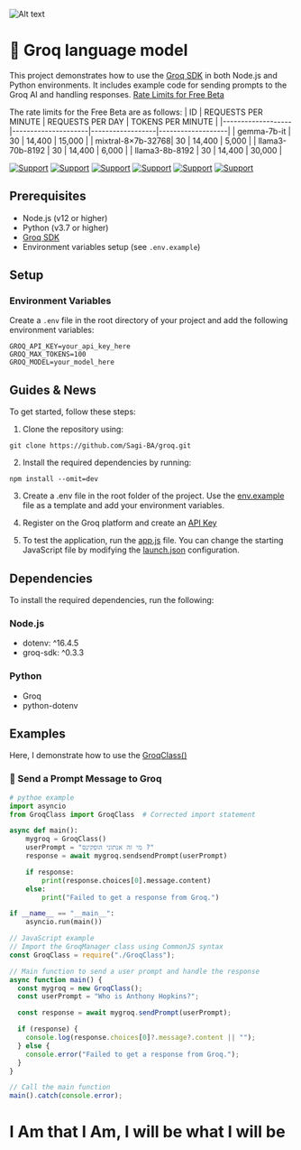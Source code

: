 ![Alt text](https://media.licdn.com/dms/image/D4D16AQEbR646hmY3bg/profile-displaybackgroundimage-shrink_350_1400/0/1713437135249?e=1721260800&v=beta&t=OQyEZRB5hLvjqYXpHNpFol8GptSa3h0WArFmYQPHEUc)

# 👀 Groq language model

This project demonstrates how to use the [Groq SDK](https://console.groq.com/docs/quickstart) in both Node.js and Python environments. It includes example code for sending prompts to the Groq AI and handling responses. [Rate Limits for Free Beta](https://console.groq.com/settings/limits)

The rate limits for the Free Beta are as follows:
| ID | REQUESTS PER MINUTE | REQUESTS PER DAY | TOKENS PER MINUTE |
|-------------------|---------------------|------------------|-------------------|
| gemma-7b-it | 30 | 14,400 | 15,000 |
| mixtral-8×7b-32768| 30 | 14,400 | 5,000 |
| llama3-70b-8192 | 30 | 14,400 | 6,000 |
| llama3-8b-8192 | 30 | 14,400 | 30,000 |

[![Support](https://img.shields.io/badge/linktree-white?style=for-the-badge&logo=linktree&logoColor=43E55E)](https://linktr.ee/sagib?lt_utm_source=lt_share_link#373198503)
[![Support](https://img.shields.io/badge/Buy_Me_A_Coffee-white?style=for-the-badge&logo=buymeacoffee&logoColor=FFDD00)](https://buymeacoffee.com/sagibar)
[![Support](https://img.shields.io/badge/linkedin-white?style=for-the-badge&logo=linkedin&logoColor=0A66C2)](https://www.linkedin.com/in/sagi-bar-on)
[![Support](https://img.shields.io/badge/whatsapp-white?style=for-the-badge&logo=whatsapp&logoColor=25D366)](https://api.whatsapp.com/send?phone=972549995050)
[![Support](https://img.shields.io/badge/facebook-white?style=for-the-badge&logo=facebook&logoColor=0866FF)](https://www.facebook.com/sagi.baron)
[![Support](https://img.shields.io/badge/email_me-white?style=for-the-badge&logo=gmail&logoColor=EA4335)](mailto:sagi.baron76@gmail.com)

## Prerequisites

- Node.js (v12 or higher)
- Python (v3.7 or higher)
- [Groq SDK](https://groq.dev/sdk)
- Environment variables setup (see `.env.example`)

## Setup

### Environment Variables

Create a `.env` file in the root directory of your project and add the following environment variables:

```.env
GROQ_API_KEY=your_api_key_here
GROQ_MAX_TOKENS=100
GROQ_MODEL=your_model_here
```

## Guides & News

To get started, follow these steps:

1. Clone the repository using:

```shell
git clone https://github.com/Sagi-BA/groq.git
```

2. Install the required dependencies by running:

```shell
npm install --omit=dev
```

3. Create a .env file in the root folder of the project. Use the [env.example](env.example) file as a template and add your environment variables.

4. Register on the Groq platform and create an [API Key](https://console.groq.com/keys)

5. To test the application, run the [app.js](app.js) file. You can change the starting JavaScript file by modifying the [launch.json](.vscode/launch.json) configuration.

## Dependencies

To install the required dependencies, run the following:

### Node.js

- dotenv: ^16.4.5
- groq-sdk: ^0.3.3

### Python

- Groq
- python-dotenv

## Examples

Here, I demonstrate how to use the [GroqClass()](src/GroqClass.js)

### 🚀 Send a Prompt Message to Groq

```python
# pythoe example
import asyncio
from GroqClass import GroqClass  # Corrected import statement

async def main():
    mygroq = GroqClass()
    userPrompt = "מי זה אנתוני הופקינס ?"
    response = await mygroq.sendsendPrompt(userPrompt)

    if response:
        print(response.choices[0].message.content)
    else:
        print("Failed to get a response from Groq.")

if __name__ == "__main__":
    asyncio.run(main())
```

```javascript
// JavaScript example
// Import the GroqManager class using CommonJS syntax
const GroqClass = require("./GroqClass");

// Main function to send a user prompt and handle the response
async function main() {
  const mygroq = new GroqClass();
  const userPrompt = "Who is Anthony Hopkins?";

  const response = await mygroq.sendPrompt(userPrompt);

  if (response) {
    console.log(response.choices[0]?.message?.content || "");
  } else {
    console.error("Failed to get a response from Groq.");
  }
}

// Call the main function
main().catch(console.error);
```

# I Am that I Am, I will be what I will be
